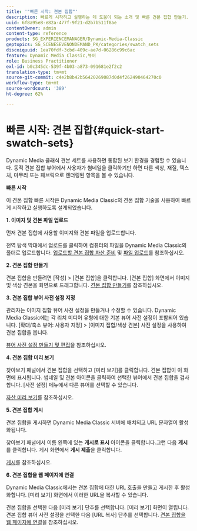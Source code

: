 ```yaml
---
title: '"빠른 시작: 견본 집합"'
description: 빠르게 시작하고 실행하는 데 도움이 되는 소개 및 빠른 견본 집합 만들기.
uuid: 6f8a95e8-e82a-477f-9f21-d2b7b511f8ae
contentOwner: admin
content-type: reference
products: SG_EXPERIENCEMANAGER/Dynamic-Media-Classic
geptopics: SG_SCENESEVENONDEMAND_PK/categories/swatch_sets
discoiquuid: 1ea70fdf-3cbd-409c-ae7d-06286c99c6ac
feature: Dynamic Media Classic,뷰어
role: Business Practitioner
exl-id: b0c345dc-539f-4b03-a873-091681e2f2c2
translation-type: tm+mt
source-git-commit: c4e2b8b42b56420269087d0d4f262490464270c0
workflow-type: tm+mt
source-wordcount: '389'
ht-degree: 62%

---
```


# 빠른 시작: 견본 집합{#quick-start-swatch-sets}

Dynamic Media 클래식 견본 세트를 사용하면 통합된 보기 환경을 경험할 수 있습니다. 동적 견본 집합 뷰어에서 사용자가 썸네일을 클릭하기만 하면 다른 색상, 재질, 텍스처, 마무리 또는 패브릭으로 렌더링된 항목을 볼 수 있습니다.

**빠른 시작**

이 견본 집합 빠른 시작은 Dynamic Media Classic의 견본 집합 기술을 사용하여 빠르게 시작하고 실행하도록 설계되었습니다.

**1. 이미지 및 견본 파일 업로드**

먼저 견본 집합에 사용할 이미지와 견본 파일을 업로드합니다.

전역 탐색 막대에서 업로드를 클릭하여 컴퓨터의 파일을 Dynamic Media Classic의 폴더로 업로드합니다. [업로드할 견본 집합 자산 준비](preparing-swatch-set-assets-upload.md#preparing-swatch-set-assets-for-upload) 및 [파일 업로드](uploading-files.md#uploading-your-files)를 참조하십시오.

**2. 견본 집합 만들기**

견본 집합을 만들려면 [작성] > [견본 집합]을 클릭합니다. [견본 집합] 화면에서 이미지 및 색상 견본을 화면으로 드래그합니다. [견본 집합 만들기](creating-swatch-set.md#creating-a-swatch-set)를 참조하십시오.

**3. 견본 집합 뷰어 사전 설정 지정**

관리자는 이미지 집합 뷰어 사전 설정을 만들거나 수정할 수 있습니다. Dynamic Media Classic에는 각 리치 미디어 유형에 대한 기본 뷰어 사전 설정이 포함되어 있습니다. [확대/축소 뷰어: 사용자 지정] > [이미지 집합/색상 견본] 사전 설정을 사용하여 견본 집합을 봅니다.

[뷰어 사전 설정 만들기 및 편집](application-setup.md#adding-and-editing-viewer-presets)을 참조하십시오.

**4. 견본 집합 미리 보기**

찾아보기 패널에서 견본 집합을 선택하고 [미리 보기]를 클릭합니다. 견본 집합이 이 화면에 표시됩니다. 썸네일 및 견본 아이콘을 클릭하여 선택한 뷰어에서 견본 집합을 검사합니다. [사전 설정] 메뉴에서 다른 뷰어를 선택할 수 있습니다.

[자산 미리 보기](previewing-asset.md#previewing-an-asset)를 참조하십시오.

**5. 견본 집합 게시**

견본 집합을 게시하면 Dynamic Media Classic 서버에 배치되고 URL 문자열이 활성화됩니다.

찾아보기 패널에서 이름 왼쪽에 있는 **게시로 표시** 아이콘을 클릭합니다.그런 다음 **게시**&#x200B;를 클릭합니다. 게시 화면에서 **게시 제출**&#x200B;을 클릭합니다.

[게시](publishing-files.md#publishing-files)를 참조하십시오.

**6. 견본 집합을 웹 페이지에 연결**

Dynamic Media Classic에서는 견본 집합에 대한 URL 호출을 만들고 게시한 후 활성화합니다. [미리 보기] 화면에서 이러한 URL을 복사할 수 있습니다.

견본 집합을 선택한 다음 [미리 보기] 단추를 선택합니다. [미리 보기] 화면이 열립니다. 견본 집합 뷰어 사전 설정을 선택한 다음 [URL 복사] 단추를 선택합니다. [견본 집합을 웹 페이지에 연결](linking-swatch-set-web-page.md#linking-a-swatch-set-to-a-web-page)을 참조하십시오.
